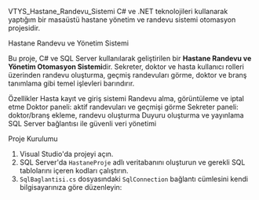VTYS_Hastane_Randevu_Sistemi
C# ve .NET teknolojileri kullanarak yaptığım bir masaüstü hastane yönetim ve randevu sistemi otomasyon projesidir. 

Hastane Randevu ve Yönetim Sistemi

Bu proje, C# ve SQL Server kullanılarak geliştirilen bir **Hastane Randevu ve Yönetim Otomasyon Sistemi**dir. Sekreter, doktor ve hasta kullanıcı rolleri üzerinden randevu oluşturma, geçmiş randevuları görme, doktor ve branş tanımlama gibi temel işlevleri barındırır.

Özellikler
Hasta kayıt ve giriş sistemi
Randevu alma, görüntüleme ve iptal etme
Doktor paneli: aktif randevuları ve geçmişi görme
Sekreter paneli: doktor/branş ekleme, randevu oluşturma
Duyuru oluşturma ve yayınlama
SQL Server bağlantısı ile güvenli veri yönetimi

Proje Kurulumu
1. Visual Studio'da projeyi açın.
2. SQL Server'da `HastaneProje` adlı veritabanını oluşturun ve gerekli SQL tablolarını içeren kodları çalıştırın.
3. `SqlBaglantisi.cs` dosyasındaki `SqlConnection` bağlantı cümlesini kendi bilgisayarınıza göre düzenleyin:

